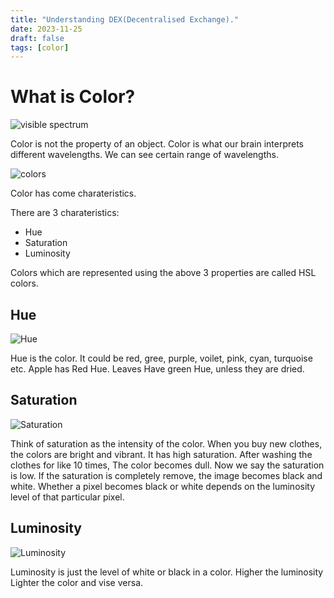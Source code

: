 ```yaml
---
title: "Understanding DEX(Decentralised Exchange)."
date: 2023-11-25
draft: false
tags: [color]
---
```


# What is Color?

![visible spectrum](/visible-spectrum.png)

Color is not the property of an object. Color is what our brain interprets different wavelengths. We can see certain range of wavelengths. 

![colors](/https://www.oklo.org/wp-content/images/colorspace.gif)

Color has come charateristics. 

There are 3 charateristics:
* Hue
* Saturation
* Luminosity

Colors which are represented using the above 3 properties are called HSL colors.

## Hue

![Hue](/Hue.png)

Hue is the color. It could be red, gree, purple, voilet, pink, cyan, turquoise etc. Apple has Red Hue. Leaves Have green Hue, unless they are dried.

## Saturation

![Saturation](/Saturation.png)

Think of saturation as the intensity of the color. When you buy new clothes, the colors are bright and vibrant. It has high saturation. After washing the clothes for like 10 times, The color becomes dull. Now we say the saturation is low. If the saturation is completely remove, the image becomes black and white. Whether a pixel becomes black or white depends on the luminosity level of that particular pixel.

## Luminosity

![Luminosity](/Luminosity.png)

Luminosity is just the level of white or black in a color. Higher the luminosity Lighter the color and vise versa.
